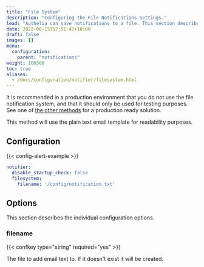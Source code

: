 ```yaml
---
title: "File System"
description: "Configuring the File Notifications Settings."
lead: "Authelia can save notifications to a file. This section describes how to configure this."
date: 2022-06-15T17:51:47+10:00
draft: false
images: []
menu:
  configuration:
    parent: "notifications"
weight: 108300
toc: true
aliases:
  - /docs/configuration/notifier/filesystem.html
---
```


It is recommended in a production environment that you do not use the file notification system, and that it should only
be used for testing purposes. See one of [the other methods](introduction.md) for a production ready solution.

This method will use the plain text email template for readability purposes.

## Configuration

{{< config-alert-example >}}

```yaml {title="configuration.yml"}
notifier:
  disable_startup_check: false
  filesystem:
    filename: '/config/notification.txt'
```

## Options

This section describes the individual configuration options.

### filename

{{< confkey type="string" required="yes" >}}

The file to add email text to. If it doesn't exist it will be created.
